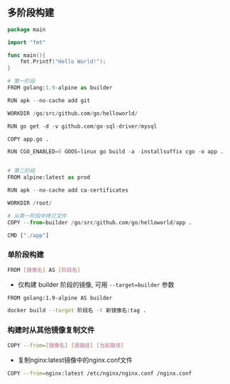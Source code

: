 <!--
 * @Description: 
 * @Version: 1.0
 * @Author: DaLao
 * @Email: dalao@xxx.com
 * @Date: 2021-03-15 14:09:06
 * @LastEditors: dalao
 * @LastEditTime: 2022-04-03 19:58:17
-->

## 多阶段构建

```go
package main

import "fmt"

func main(){
    fmt.Printf("Hello World!");
}
```

```py
# 第一阶段
FROM golang:1.9-alpine as builder

RUN apk --no-cache add git

WORKDIR /go/src/github.com/go/helloworld/

RUN go get -d -v github.com/go-sql-driver/mysql

COPY app.go .

RUN CGO_ENABLED=0 GOOS=linux go build -a -installsuffix cgo -o app .


# 第二阶段
FROM alpine:latest as prod

RUN apk --no-cache add ca-certificates

WORKDIR /root/

# 从第一阶段中拷贝文件
COPY --from=builder /go/src/github.com/go/helloworld/app .

CMD ["./app"]
```

### 单阶段构建

```sh
FROM [镜像名] AS [阶段名]
```

- 仅构建 builder 阶段的镜像, 可用 `--target=builder` 参数

```sh
FROM golang:1.9-alpine AS builder
```

```sh
docker build --target 阶段名 -t 新镜像名:tag .
```

### 构建时从其他镜像复制文件

```sh
COPY --from=[镜像名] [源路径] [当前路径]
```

- 复制nginx:latest镜像中的nginx.conf文件

```sh
COPY --from=nginx:latest /etc/nginx/nginx.conf /nginx.conf
```
